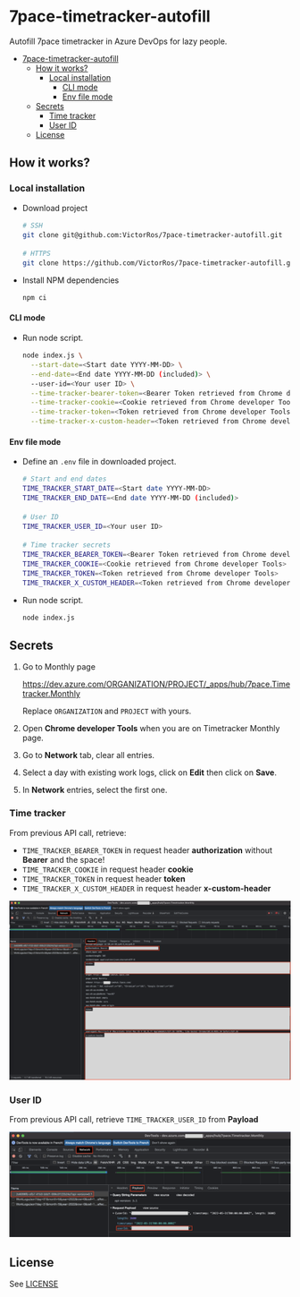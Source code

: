 # 7pace-timetracker-autofill

Autofill 7pace timetracker in Azure DevOps for lazy people.

- [7pace-timetracker-autofill](#7pace-timetracker-autofill)
  - [How it works?](#how-it-works)
    - [Local installation](#local-installation)
      - [CLI mode](#cli-mode)
      - [Env file mode](#env-file-mode)
  - [Secrets](#secrets)
    - [Time tracker](#time-tracker)
    - [User ID](#user-id)
  - [License](#license)

## How it works?

### Local installation

- Download project

  ```bash
  # SSH
  git clone git@github.com:VictorRos/7pace-timetracker-autofill.git

  # HTTPS
  git clone https://github.com/VictorRos/7pace-timetracker-autofill.git
  ```

- Install NPM dependencies

  ```bash
  npm ci
  ```

#### CLI mode

- Run node script.

  ```bash
  node index.js \
    --start-date=<Start date YYYY-MM-DD> \
    --end-date=<End date YYYY-MM-DD (included)> \
    --user-id=<Your user ID> \
    --time-tracker-bearer-token=<Bearer Token retrieved from Chrome developer Tools> \
    --time-tracker-cookie=<Cookie retrieved from Chrome developer Tools> \
    --time-tracker-token=<Token retrieved from Chrome developer Tools> \
    --time-tracker-x-custom-header=<Token retrieved from Chrome developer Tools>
  ```

#### Env file mode

- Define an `.env` file in downloaded project.

  ```bash
  # Start and end dates
  TIME_TRACKER_START_DATE=<Start date YYYY-MM-DD>
  TIME_TRACKER_END_DATE=<End date YYYY-MM-DD (included)>

  # User ID
  TIME_TRACKER_USER_ID=<Your user ID>

  # Time tracker secrets
  TIME_TRACKER_BEARER_TOKEN=<Bearer Token retrieved from Chrome developer Tools>
  TIME_TRACKER_COOKIE=<Cookie retrieved from Chrome developer Tools>
  TIME_TRACKER_TOKEN=<Token retrieved from Chrome developer Tools>
  TIME_TRACKER_X_CUSTOM_HEADER=<Token retrieved from Chrome developer Tools>
  ```

- Run node script.

  ```bash
  node index.js
  ```

## Secrets

  1. Go to Monthly page

     https://dev.azure.com/ORGANIZATION/PROJECT/_apps/hub/7pace.Timetracker.Monthly

     Replace `ORGANIZATION` and `PROJECT` with yours.

  2. Open **Chrome developer Tools** when you are on Timetracker Monthly page.

  3. Go to **Network** tab, clear all entries.

  4. Select a day with existing work logs, click on **Edit** then click on **Save**.

  5. In **Network** entries, select the first one.

### Time tracker

From previous API call, retrieve:

- `TIME_TRACKER_BEARER_TOKEN` in request header **authorization** without **Bearer** and the space!
- `TIME_TRACKER_COOKIE` in request header **cookie**
- `TIME_TRACKER_TOKEN` in request header **token**
- `TIME_TRACKER_X_CUSTOM_HEADER` in request header **x-custom-header**

![How-to-get-secrets.png](./doc/How-to-get-secrets.png)

### User ID

From previous API call, retrieve `TIME_TRACKER_USER_ID` from **Payload**

![How-to-get-user-id.png](./doc/How-to-get-user-id.png)

## License

See [LICENSE](./LICENSE)
